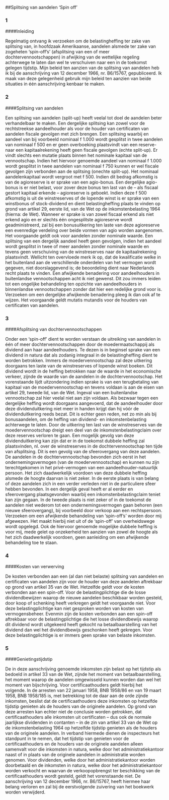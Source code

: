 <meta http-equiv='Content-Type' content='text/html; charset=utf-8' />

##Splitsing van aandelen ‘Spin off’

### 1  

####Inleiding

Regelmatig ontvang ik verzoeken om de belastingheffing ter zake van splitsing van, in hoofdzaak Amerikaanse, aandelen alsmede ter zake van zogeheten ‘spin-off’s’ (afsplitsing van een of meer dochtervennootschappen) in afwijking van de wettelijke regeling achterwege te laten dan wel te verschuiven naar een in de toekomst gelegen tijdstip. Mijn beleid ten aanzien van de splitsing van aandelen heb ik bij de aanschrijving van 12 december 1966, nr. B6/15767, gepubliceerd. Ik maak van deze gelegenheid gebruik mijn beleid ten aanzien van beide situaties in één aanschrijving kenbaar te maken.    
### 2  

####Splitsing van aandelen

Een splitsing van aandelen (split-up) heeft veelal tot doel de aandelen beter verhandelbaar te maken. Een dergelijke splitsing kan zowel voor de rechtstreekse aandeelhouder als voor de houder van certificaten van aandelen fiscale gevolgen met zich brengen. Een splitsing waarbij en aandeel van bij voorbeeld nominaal f 1.000 wordt gesplitst in twee aandelen van nominaal f 500 en er geen overboeking plaatsvindt van een reserve- naar een kapitaalrekening heeft geen fiscale gevolgen (echte split-up). Er vindt slechts een mutatie plaats binnen het nominale kapitaal van de vennootschap. Indien het hiervoor genoemde aandeel van nominaal f 1.000 wordt gesplitst in twee aandelen van nominaal f 750 kunnen er wel fiscale gevolgen zijn verbonden aan de splitsing (onechte split-up). Het nominaal aandelenkapitaal wordt vergroot met f 500. Indien dit bedrag afkomstig is van de agioreserve is er sprake van een agio-bonus. Een dergelijke agio-bonus is er niet belast, voor zover deze bonus ten last van de – als fiscaal gestort kapitaal erkende – agioreserve is geboekt. Indien deze f 500 afkomstig is uit de winstreserves of de lopende winst is er sprake van een winstbonus of stock-dividend en dient belastingheffing plaats te vinden op grond van artikel 29, eerste lid, van de Wet op de inkomstenbelasting 1964 (hierna: de Wet). Wanneer er sprake is van zowel fiscaal erkend als niet erkend agio en er slechts één ongesplitste agioreserve wordt geadministreerd, zal bij een bonusuitkering ten laste van deze agioreserve een evenredige verdeling over beide vormen van agio worden aangenomen. Het voorgaande geldt ook voor aandelen zonder nominale waarde. Een splitsing van een dergelijk aandeel heeft geen gevolgen, indien het aandeel wordt gesplitst in twee of meer aandelen zonder nominale waarde en tevens geen verschuiving van de winstreserves naar de kapitaalrekening plaatsvindt. Wellicht ten overvloede merk ik op, dat de kwalificatie welke in het buitenland aan de verschillende onderdelen van het vermogen wordt gegeven, niet doorslaggevend is; de beoordeling dient naar Nederlands recht plaats te vinden. Een afwijkende benadering voor aandeelhouders in buitenlandse vennootschappen acht ik niet gewenst. Dit zou immers leiden tot een ongelijke behandeling ten opzichte van aandeelhouders in binnenlandse vennootschappen zonder dat hier een redelijke grond voor is. Verzoeken om een dergelijke afwijkende benadering pleeg ik dan ook af te wijzen. Het voorgaande geldt mutatis mutandis voor de houders van certificaten van aandelen.    
### 3  

####Afsplitsing van dochtervennootschappen

Onder een ‘spin-off’ dient te worden verstaan de uitreiking van aandelen in één of meer dochtervennootschappen door de moedermaatschappij als dividend aan haar aandeelhouders. Te dezen is in beginsel sprake van een dividend in natura dat als zodanig integraal in de belastingheffing dient te worden betrokken. Immers de moedervennootschap zal deze uitkering doorgaans ten laste van de winstreserves of lopende winst boeken. Dit dividend wordt in de heffing betrokken naar de waarde in het economische verkeer, zijnde de waarde van de aandelen in de dochtervennootschap. Het vorenstaande lijdt uitzondering indien sprake is van een terugbetaling van kapitaal van de moedervennootschap en tevens voldaan is aan de eisen van artikel 29, tweede lid, van de Wet. Ingeval van een buitenlandse vennootschap zal hier veelal niet aan zijn voldaan. Als bezwaar tegen een dergelijke heffing wordt doorgaans aangevoerd, dat de aandeelhouder door deze dividenduitkering niet meer in handen krijgt dan hij vóór de dividenduitkering reeds bezat. Dit is echter geen reden, net zo min als bij bonusaandelen, om de heffing van dividend- en inkomstenbelasting achterwege te laten. Door de uitkering ten last van de winstreserves van de moedervennootschap dreigt een deel van de inkomstenbelastingclaim over deze reserves verloren te gaan. Een mogelijk gevolg van deze dividenduitkering kan zijn dat er in de toekomst dubbele heffing zal plaatsvinden, nl. over de winstreserves in de dochtervennootschap ten tijde van afsplitsing. Dit is een gevolg van de sfeerovergang van deze aandelen. De aandelen in de dochtervennootschap bevonden zich eerst in het ondernemingsvermogen (van de moedervennootschap) en kunnen nu zijn terechtgekomen in het privé-vermogen van een aandeelhouder-natuurlijk persoon. Het zich daadwerkelijk voordoen van deze dubbele heffing alsmede de hoogte daarvan is niet zeker. In de eerste plaats is van belang of deze aandelen zich in een verder verleden niet in de particuliere sfeer hebben bevonden. In een dergelijk geval heeft er al eerder en sfeerovergang plaatsgevonden waarbij een inkomstenbelastingclaim teniet kan zijn gegaan. In de tweede plaats is niet zeker of in de toekomst de aandelen niet wederom tot een ondernemingsvermogen gaan behoren (een nieuwe sfeerovergang), bij voorbeeld door verkoop aan een rechtspersoon. Verzoeken om een afwijkende behandeling van ‘spin-off’s’ worden door mij afgewezen. Het maakt hierbij niet uit of de ‘spin-off’ van overheidswege wordt opgelegd. Ook de hiervoor genoemde mogelijke dubbele heffing is voor mij, mede gelet op onzekerheid ten aanzien van zowel de hoogte als het zich daadwerkelijk voordoen, geen aanleiding om een afwijkende behandeling toe te staan.    
### 4  

####Kosten van verwerving

De kosten verbonden aan een (al dan niet belaste) splitsing van aandelen en certificaten van aandelen zijn voor de houder van deze aandelen aftrekbaar op grond van artikel 35 van de Wet. Hetzelfde geldt voor de kosten verbonden aan een spin-off. Voor de belastingplichtige die de losse dividendbewijzen waarop de nieuwe aandelen beschikbaar worden gesteld, door koop of schenking heeft verkregen geldt het voorgaande niet. Voor deze belastingplichtige kan niet gesproken worden van kosten van vermogensbeheer. Evenmin zijn de kosten verbonden aan een spin-off aftrekbaar voor de belastingplichtige die het losse dividendbewijs waarop dit dividend wordt uitgekeerd heeft gekocht na betaalbaarstelling van het dividend dan wel het dividendbewijs geschonken heeft gekregen. Voor deze belastingplichtige is er immers geen sprake van belaste inkomsten.    
### 5  

####Genietingstijdstip

De in deze aanschrijving genoemde inkomsten zijn belast op het tijdstip als bedoeld in artikel 33 van de Wet, zijnde het moment van betaalbaarstelling, het moment waarop de aandelen omgewisseld kunnen worden dan wel het moment van bijschrijving. Voor certificaathouders geldt hierbij het volgende. In de arresten van 22 januari 1958, BNB 1958/86 en van 19 maart 1958, BNB 1958/185 is, met betrekking tot de daar aan de orde zijnde inkomsten, beslist dat de certificaathouders deze inkomsten op hetzelfde tijdstip genieten als de houders van de originele aandelen. Op grond van deze arresten kan echter niet de conclusie worden getrokken, dat certificaathouders alle inkomsten uit certificaten – dus ook de normale jaarlijkse dividenden in contanten – in de zin van artikel 33 van de Wet op de inkomstenbelasting 1964 op hetzelfde tijdstip genieten als de houders van de originele aandelen. In verband hiermede dienen de inspecteurs het standpunt in te nemen, dat het tijdstip van genieten voor de certificaathouders en de houders van de originele aandelen alleen samenvalt voor die inkomsten in natura, welke door het administratiekantoor naast of in plaats van de originele aandelen in administratie worden genomen. Voor dividenden, welke door het administratiekantoor worden doorbetaald en de inkomsten in natura, welke door het administratiekantoor worden verkocht en waarvan de verkoopopbrengst ter beschikking van de certificaathouders wordt gesteld, geldt het vorenstaande niet. De aanschrijving van 12 december 1966, nr. B6/15767, heeft hiermee haar belang verloren en zal bij de eerstvolgende zuivering van het boekwerk worden verwijderd.     
